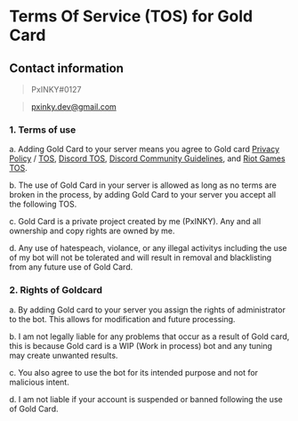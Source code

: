 # Terms Of Service (TOS) for Gold Card

## Contact information
>PxINKY#0127 

>pxinky.dev@gmail.com

### 1. Terms of use

a. Adding Gold Card to your server means you agree to Gold card [Privacy Policy](https://github.com/PxINKY/GoldCard/blob/main/Privacy%20Policy.md) / [TOS](https://github.com/PxINKY/GoldCard/blob/main/Terms%20Of%20Service.md), [Discord TOS](https://discord.com/terms), [Discord Community Guidelines](https://discord.com/guidelines), and [Riot Games TOS](https://www.riotgames.com/en/terms-of-service).

b. The use of Gold Card in your server is allowed as long as no terms are broken in the process, by adding Gold Card to your server you accept all the following TOS.

c. Gold Card is a private project created by me (PxINKY). Any and all ownership and copy rights are owned by me.

d. Any use of hatespeach, violance, or any illegal activitys including the use of my bot will not be tolerated and will result in removal and blacklisting from any future use of Gold Card.

### 2. Rights of Goldcard

a. By adding Gold card to your server you assign the rights of administrator to the bot. This allows for modification and future processing.

b. I am not legally liable for any problems that occur as a result of Gold card, this is because Gold card is a WIP (Work in process) bot and any tuning may create unwanted results.

c. You also agree to use the bot for its intended purpose and not for malicious intent. 

d. I am not liable if your account is suspended or banned following the use of Gold Card.



